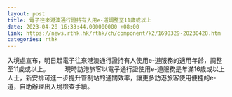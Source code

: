 ```yaml
---
layout: post
title: 電子往來港澳通行證持有人用e-道調整至11歲或以上
date: 2023-04-28 16:33:44.000000000 +08:00
link: https://news.rthk.hk/rthk/ch/component/k2/1698329-20230428.htm
categories: rthk
---
```


入境處宣布，明日起電子往來港澳通行證持有人使用e-道服務的適用年齡，調整至11歲或以上。
　　 
現時訪港旅客以電子通行證使用e-道服務是年滿16歲或以上人士，新安排可進一步提升管制站的通關效率，讓更多訪港旅客使用便捷的e-道，自助辦理出入境檢查手續。
